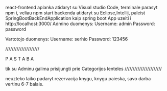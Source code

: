 react-frontend aplanka atidaryt su Visual studio Code, terminale parasyt npm i, veliau npm start
backenda atidaryt su Eclipse,Intellij, paleist SpringBootBackEndApplication kaip spring boot App
 uzeiti i http://localhost:3000/
Admino duomenys: 
Username: admin	
Password: password

Vartotojo duomenys:
Username: serhio
Password: 123456

/////////////////////

P A S T A B A


tik su Adminu galima prisijungti prie Categorijos lenteles
///////////////////////

neuzteko laiko padaryt rezervacija knygu, knygu paieska,
savo darba vertinu 6-7 balais. 

